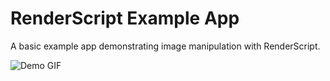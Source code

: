 # RenderScript Example App

A basic example app demonstrating image manipulation with RenderScript.

![Demo GIF](http://i.imgur.com/YWBnAnt.gif)
